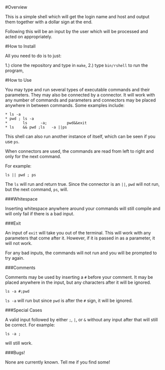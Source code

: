 #Overview

This is a simple shell which will get the login name and host and output them together 
with a dollar sign at the end.

Following this will be an input by the user which will be processed and acted on 
appropriately. 
	
#How to Install

All you need to do is to just: 
	
1.) clone the repository and type in `make`,
2.) type `bin/rshell` to run the program,
	
#How to Use

You may type and run several types of executable commands and their parameters. They
may also be connected by a connector. It will work with any number of commands and 
parameters and connectors may be placed anywhere in between commands. Some examples 
include: 
	
	* ls -a
	* pwd ; ls -a
	*       ls      -a;	        pwd&&exit
	* ls    && pwd ;ls   -a ||ps

This shell can also run another instance of itself, which can be seen if you use `ps`. 

When connectors are used, the commands are read from left to right and only for the 
next command. 

For example: 

	ls || pwd ; ps

The `ls` will run and return true. Since the connector is an `||`, `pwd` will not run,
but the next command, `ps`, will. 

###Whitespace
	
Inserting whitespace anywhere around your commands will still compile and will only 
fail if there is a bad input.

###Exit

An input of `exit` will take you out of the terminal. This will work with any 
parameters that come after it. However, if it is passed in as a parameter, it will 
not work. 

For any bad inputs, the commands will not run and you will be prompted to try again.

###Comments

Comments may be used by inserting a `#` before your comment. It may be placed anywhere 
in the input, but any characters after it will be ignored. 

	ls -a #;pwd

`ls -a` will run but since `pwd` is after the `#` sign, it will be ignored.

###Special Cases

A valid input followed by either `;`, `|`, or `&` without any input after that will 
still be correct. For example: 

	ls -a ; 
will still work.

###Bugs!

None are currently known. Tell me if you find some!
